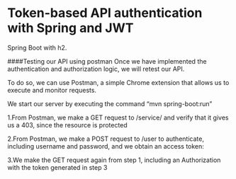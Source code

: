 # Token-based API authentication with Spring and JWT

Spring Boot with h2. 

####Testing our API using postman
Once we have implemented the authentication and authorization logic, we will retest our API.

To do so, we can use Postman, a simple Chrome extension that allows us to execute and monitor requests.

We start our server by executing the command “mvn spring-boot:run”

1.From Postman, we make a GET request to /service/ and verify that it gives us a 403, since the resource is protected

2.From Postman, we make a POST request to /user to authenticate, including username and password, and we obtain an access token:

3.We make the GET request again from step 1, including an Authorization with the token generated in step 3
